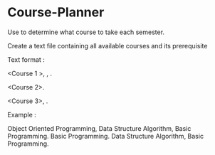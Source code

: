 # Course-Planner
Use to determine what course to take each semester.

Create a text file containing all available courses and its prerequisite

Text format :

<Course 1 >, <Prerequisite-1>, <Prerequisite-2>.

<Course 2>.

<Course 3>, <Prerequisite-1>.

Example :

Object Oriented Programming, Data Structure Algorithm, Basic Programming.
Basic Programming.
Data Structure Algorithm, Basic Programming.


